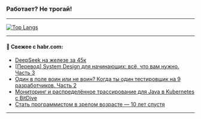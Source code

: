 ### Работает? Не трогай!

---
<!--
#### 🛠️ Technical stack:

![Java](https://img.shields.io/badge/Java-informational?logo=Oracle&style=flat&logoColor=white&color=FF4500)
![Kotlin](https://img.shields.io/badge/Kotlin-informational?logo=Kotlin&style=flat&logoColor=white&color=774D97)
![TS](https://img.shields.io/badge/TypeScript-informational?logo=typeScript&style=flat&logoColor=black&color=017acc)
![Python](https://img.shields.io/badge/Python-informational?logo=Python&style=flat&logoColor=black&color=ffdd54) <br>
![Spring](https://img.shields.io/badge/Spring-informational?logo=Spring&style=flat&logoColor=white&color=6DB33F) 
![SpringBoot](https://img.shields.io/badge/SpringBoot-informational?logo=SpringBoot&style=flat&logoColor=white&color=6DB33F)
![Nest](https://img.shields.io/badge/NestJS-informational?logo=NestJS&style=flat&logoColor=white&color=E0234E) 
![NodeJS](https://img.shields.io/badge/NodeJS-informational?logo=node.js&style=flat&logoColor=white&color=70A760)<br>
![PostgreSQL](https://img.shields.io/badge/PostgreSQL-informational?logo=PostgreSQL&style=flat&logoColor=white&color=DAA520)
![MongoDB](https://img.shields.io/badge/MongoDB-informational?logo=MongoDB&style=flat&logoColor=white&color=870000)
![Apache](https://img.shields.io/badge/Apache-informational?logo=apache&style=flat&logoColor=white&color=f74e28)

___ 
-->

<!--- #### 🛠️ : --->

[![Top Langs](https://github-readme-stats-82jvfl3w3-advtsettinggmailcoms-projects.vercel.app/api/top-langs/?username=zloylis&langs_count=10&hide_title=true&title_color=e6edf3&size_weight=0.5&count_weight=0.5&layout=compact&hide_progress=true&hide_border=true&theme=dracula)](https://github.com/zloylis)

<!---


####  :octocat:&nbsp;&nbsp; Статистика:

![GitHub stats](https://github-readme-stats-u2qms2cxw-advtsettinggmailcoms-projects.vercel.app/api?username=zloylis&show_icons=true&hide_border=true&theme=dracula&title_color=e6edf3&include_all_commits=true&count_private=true&hide_rank=false&hide_title=true&rank_icon=github)
-->
---

#### 💬 Свежее с habr.com:

<!-- BLOG-POST-LIST:START -->
- [DeepSeek на железе за 45к](https://habr.com/ru/articles/885056/?utm_source=habrahabr&utm_medium=rss&utm_campaign=885056)
- [[Перевод] System Design для начинающих: всё, что вам нужно. Часть 3](https://habr.com/ru/articles/885054/?utm_source=habrahabr&utm_medium=rss&utm_campaign=885054)
- [Один в поле воин или не воин? Когда ты один тестировщик на 9 разработчиков. Часть 2](https://habr.com/ru/articles/868484/?utm_source=habrahabr&utm_medium=rss&utm_campaign=868484)
- [Мониторинг и распределённое трассирование для Java в Kubernetes с BitDive](https://habr.com/ru/articles/885036/?utm_source=habrahabr&utm_medium=rss&utm_campaign=885036)
- [Стать программистом в зрелом возрасте — 10 лет спустя](https://habr.com/ru/articles/885030/?utm_source=habrahabr&utm_medium=rss&utm_campaign=885030)
<!-- BLOG-POST-LIST:END -->

---
